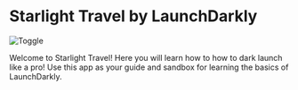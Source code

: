 # Starlight Travel by LaunchDarkly

![Toggle](https://cdn.glitch.me/d9b387c2-1a95-4f82-b12f-3083a1599166%2FToggle-thumbs-up.png?v=1638541420697)

Welcome to Starlight Travel! Here you will learn how to how to dark launch like a pro! Use this app as your guide and sandbox for learning the basics of LaunchDarkly.